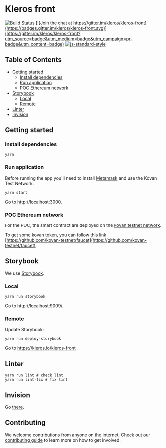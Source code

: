 # Kleros front

[![Build Status](https://travis-ci.org/kleros/kleros-front.svg?branch=master)](https://travis-ci.org/kleros/kleros-front) [![Join the chat at https://gitter.im/kleros/kleros-front](https://badges.gitter.im/kleros/kleros-front.svg)](https://gitter.im/kleros/kleros-front?utm_source=badge&utm_medium=badge&utm_campaign=pr-badge&utm_content=badge)
[![js-standard-style](https://img.shields.io/badge/code%20style-standard-brightgreen.svg)](https://github.com/standard/standard)

## Table of Contents

* [Getting started](#getting-started)
  * [Install dependencies](#install-dependencies)
  * [Run application](#run-application)
  * [POC Ethereum network](#poc-ethereum-network)
* [Storybook](#storybook)
  * [Local](#local)
  * [Remote](#remote)
* [Linter](#linter)
* [Invision](#invision)

## Getting started

### Install dependencies

```
yarn
```

### Run application

Before running the app you'll need to install [Metamask](https://metamask.io/) and use the Kovan Test Network.

```
yarn start
```

Go to http://localhost:3000.

### POC Ethereum network

For the POC, the smart contract are deployed on the
[kovan testnet network](https://kovan-testnet.github.io/website/).

To get some kovan token, you can follow this link
[https://github.com/kovan-testnet/faucet](https://github.com/kovan-testnet/faucet).

## Storybook

We use [Storybook](https://storybook.js.org/).

### Local

```
yarn run storybook
```

Go to http://localhost:9009/.

### Remote

Update Storybook:
```
yarn run deploy-storybook
```

Go to https://kleros.io/kleros-front

## Linter

```
yarn run lint # check lint
yarn run lint-fix # fix lint
```

## Invision

Go [there](https://projects.invisionapp.com/share/SRDBNEDE7#/screens/252442857).

## Contributing

We welcome contributions from anyone on the internet. Check out our [contributing guide](https://github.com/kleros/kleros.md/blob/master/quality-management/contributing.md) to learn more on how to get involved.
